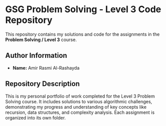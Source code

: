 # GSG Problem Solving - Level 3 Code Repository

This repository contains my solutions and code for the assignments in the **Problem Solving / Level 3** course.

## Author Information
* **Name:** Amir Rasmi Al-Rashayda

## Repository Description

This is my personal portfolio of work completed for the Level 3 Problem Solving course. It includes solutions to various algorithmic challenges, demonstrating my progress and understanding of key concepts like recursion, data structures, and complexity analysis. Each assignment is organized into its own folder.
